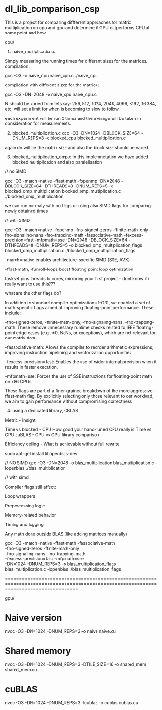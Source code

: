 # dl_lib_comparison_csp

This is a project for comparing diffferent approaches for matrix multiplication on cpu and gpu and determine if GPU outperforms CPU at some point and how.

cpu/

1. naive_multiplication.c

Simply measuring the running times for different sizes for the matrices.
compilation:

gcc -O3 -o naive_cpu naive_cpu.c
./naive_cpu

compilation with different sizez for the matrice:

gcc -O3 -DN=2048 -o naive_cpu naive_cpu.c

N should be varied from lets say: 256, 512, 1024, 2048, 4096, 8192, 16 384, etc, will set a limit for when is becoming to slow to follow

each experiment will be run 3 times and the average will be taken in consideration for measurements.

2. blocked_multiplication.c
   gcc -O3 -DN=1024 -DBLOCK_SIZE=64 -DNUM_REPS=3 -o blocked_cpu blocked_multiplication.c

again dn will be the matrix size and also the block size should be varied

3. blocked_multiplication_omp.c
   in this implemnetation we have added blocked multiplication and also paralelisation

// no SIMD

gcc -O3 -march=native -ffast-math -fopenmp
-DN=2048 -DBLOCK_SIZE=64 -DTHREADS=8 -DNUM_REPS=5
-o blocked_omp_multiplication blocked_omp_multiplication.c
./blocked_omp_multiplication

we can run normaly with no flags or using also SIMD flags for comparing newly obtained times

// with SIMD

gcc -O3 -march=native -fopenmp
-fno-signed-zeros -ffinite-math-only
-fno-signaling-nans -fno-trapping-math
-fassociative-math -fexcess-precision=fast -mfpmath=sse -DN=2048 -DBLOCK_SIZE=64 -DTHREADS=8 -DNUM_REPS=5 -o blocked_omp_multiplication_flags blocked_omp_multiplication.c
./blocked_omp_multiplication_flags

-march=native enables architecture-specific SIMD (SSE, AVX)

-ffast-math, -funroll-loops boost floating point loop optimization

taskset pins threads to cores, mirroring your first project - dont know if i really want to use this???

what are the other flags do?

In addition to standard compiler optimizations (-O3), we enabled a set of math-specific flags aimed at improving floating-point performance. These include:

-fno-signed-zeros, -ffinite-math-only, -fno-signaling-nans, -fno-trapping-math: These remove unnecessary runtime checks related to IEEE floating-point edge cases (e.g., ±0, NaNs, or exceptions), which are not relevant for our matrix data.

-fassociative-math: Allows the compiler to reorder arithmetic expressions, improving instruction pipelining and vectorization opportunities.

-fexcess-precision=fast: Enables the use of wider internal precision when it results in faster execution.

-mfpmath=sse: Forces the use of SSE instructions for floating-point math on x86 CPUs.

These flags are part of a finer-grained breakdown of the more aggressive -ffast-math flag. By explicitly selecting only those relevant to our workload, we aim to gain performance without compromising correctness

4. using a dedicated library, CBLAS

Metric - Insight

Time vs blocked - CPU How good your hand-tuned CPU really is
Time vs GPU cuBLAS - CPU vs GPU library comparison

Efficiency ceiling - What is achievable without full rewrite

sudo apt-get install libopenblas-dev

// NO SIMD
gcc -O3 -DN=2048 -o blas_multiplication blas_multiplication.c -lopenblas
./blas_multiplication

// with simd

Compiler flags still affect:

Loop wrappers

Preprocessing logic

Memory-related behavior

Timing and logging

Any math done outside BLAS (like adding matrices manually)

gcc -O3 -march=native -ffast-math -fassociative-math \
 -fno-signed-zeros -ffinite-math-only \
 -fno-signaling-nans -fno-trapping-math \
 -fexcess-precision=fast -mfpmath=sse \
 -DN=1024 -DNUM_REPS=3 -o blas_multiplication_flags blas_multiplication.c -lopenblas
./blas_multiplication_flags

======================================================================================================================================

gpu/

# Naive version

nvcc -O3 -DN=1024 -DNUM_REPS=3 -o naive naive.cu

# Shared memory

nvcc -O3 -DN=1024 -DNUM_REPS=3 -DTILE_SIZE=16 -o shared_mem shared_mem.cu

# cuBLAS

nvcc -O3 -DN=1024 -DNUM_REPS=3 -lcublas -o cublas cublas.cu
